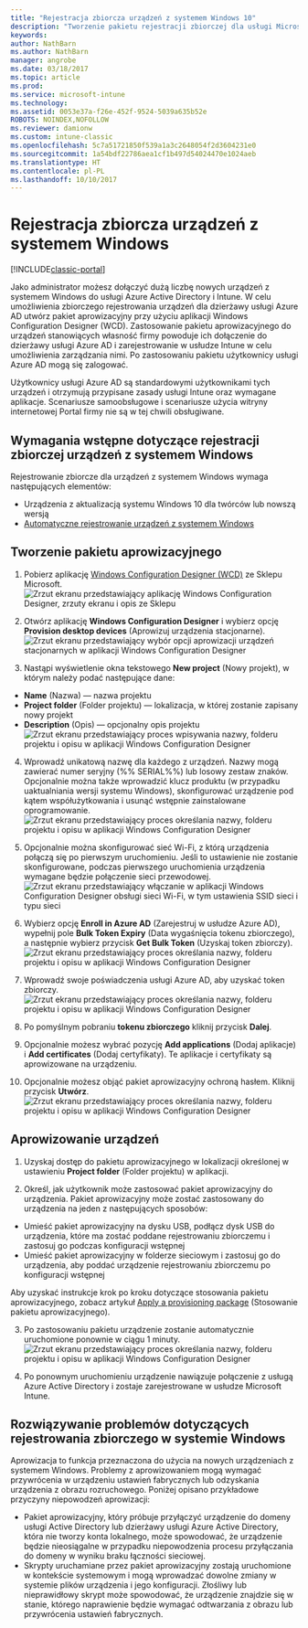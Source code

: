```yaml
---
title: "Rejestracja zbiorcza urządzeń z systemem Windows 10"
description: "Tworzenie pakietu rejestracji zbiorczej dla usługi Microsoft Intune"
keywords: 
author: NathBarn
ms.author: NathBarn
manager: angrobe
ms.date: 03/18/2017
ms.topic: article
ms.prod: 
ms.service: microsoft-intune
ms.technology: 
ms.assetid: 0053e37a-f26e-452f-9524-5039a635b52e
ROBOTS: NOINDEX,NOFOLLOW
ms.reviewer: damionw
ms.custom: intune-classic
ms.openlocfilehash: 5c7a51721850f539a1a3c2648054f2d3604231e0
ms.sourcegitcommit: 1a54bdf22786aea1cf1b497d54024470e1024aeb
ms.translationtype: HT
ms.contentlocale: pl-PL
ms.lasthandoff: 10/10/2017
---
```

# <a name="bulk-enrollment-for-windows-devices"></a>Rejestracja zbiorcza urządzeń z systemem Windows

[!INCLUDE[classic-portal](../includes/classic-portal.md)]

Jako administrator możesz dołączyć dużą liczbę nowych urządzeń z systemem Windows do usługi Azure Active Directory i Intune. W celu umożliwienia zbiorczego rejestrowania urządzeń dla dzierżawy usługi Azure AD utwórz pakiet aprowizacyjny przy użyciu aplikacji Windows Configuration Designer (WCD). Zastosowanie pakietu aprowizacyjnego do urządzeń stanowiących własność firmy powoduje ich dołączenie do dzierżawy usługi Azure AD i zarejestrowanie w usłudze Intune w celu umożliwienia zarządzania nimi. Po zastosowaniu pakietu użytkownicy usługi Azure AD mogą się zalogować.

Użytkownicy usługi Azure AD są standardowymi użytkownikami tych urządzeń i otrzymują przypisane zasady usługi Intune oraz wymagane aplikacje. Scenariusze samoobsługowe i scenariusze użycia witryny internetowej Portal firmy nie są w tej chwili obsługiwane.

## <a name="prerequisites-for-windows-devices-bulk-enrollment"></a>Wymagania wstępne dotyczące rejestracji zbiorczej urządzeń z systemem Windows

Rejestrowanie zbiorcze dla urządzeń z systemem Windows wymaga następujących elementów:

- Urządzenia z aktualizacją systemu Windows 10 dla twórców lub nowszą wersją
- [Automatyczne rejestrowanie urządzeń z systemem Windows](/intune-classic/deploy-use/set-up-windows-device-management-with-microsoft-intune#enable-windows-10-automatic-enrollment)

## <a name="create-a-provisioning-package"></a>Tworzenie pakietu aprowizacyjnego

1. Pobierz aplikację [Windows Configuration Designer (WCD)](https://www.microsoft.com/store/apps/9nblggh4tx22) ze Sklepu Microsoft.
![Zrzut ekranu przedstawiający aplikację Windows Configuration Designer, zrzuty ekranu i opis ze Sklepu](../media/bulk-enroll-store.png)

2. Otwórz aplikację **Windows Configuration Designer** i wybierz opcję **Provision desktop devices** (Aprowizuj urządzenia stacjonarne).
![Zrzut ekranu przedstawiający wybór opcji aprowizacji urządzeń stacjonarnych w aplikacji Windows Configuration Designer](../media/bulk-enroll-select.png)

3. Nastąpi wyświetlenie okna tekstowego **New project** (Nowy projekt), w którym należy podać następujące dane:
  - **Name** (Nazwa) — nazwa projektu
  - **Project folder** (Folder projektu) — lokalizacja, w której zostanie zapisany nowy projekt
  - **Description** (Opis) — opcjonalny opis projektu ![Zrzut ekranu przedstawiający proces wpisywania nazwy, folderu projektu i opisu w aplikacji Windows Configuration Designer](../media/bulk-enroll-name.png)

4.  Wprowadź unikatową nazwę dla każdego z urządzeń. Nazwy mogą zawierać numer seryjny (%% SERIAL%%) lub losowy zestaw znaków. Opcjonalnie można także wprowadzić klucz produktu (w przypadku uaktualniania wersji systemu Windows), skonfigurować urządzenie pod kątem współużytkowania i usunąć wstępnie zainstalowane oprogramowanie.<BR>
![Zrzut ekranu przedstawiający proces określania nazwy, folderu projektu i opisu w aplikacji Windows Configuration Designer](../media/bulk-enroll-device.png)

5.  Opcjonalnie można skonfigurować sieć Wi-Fi, z którą urządzenia połączą się po pierwszym uruchomieniu.  Jeśli to ustawienie nie zostanie skonfigurowane, podczas pierwszego uruchomienia urządzenia wymagane będzie połączenie sieci przewodowej.
![Zrzut ekranu przedstawiający włączanie w aplikacji Windows Configuration Designer obsługi sieci Wi-Fi, w tym ustawienia SSID sieci i typu sieci](../media/bulk-enroll-network.png)

6.  Wybierz opcję **Enroll in Azure AD** (Zarejestruj w usłudze Azure AD), wypełnij pole **Bulk Token Expiry** (Data wygaśnięcia tokenu zbiorczego), a następnie wybierz przycisk **Get Bulk Token** (Uzyskaj token zbiorczy).
![Zrzut ekranu przedstawiający proces określania nazwy, folderu projektu i opisu w aplikacji Windows Configuration Designer](../media/bulk-enroll-account.png)

7. Wprowadź swoje poświadczenia usługi Azure AD, aby uzyskać token zbiorczy.
![Zrzut ekranu przedstawiający proces określania nazwy, folderu projektu i opisu w aplikacji Windows Configuration Designer](../media/bulk-enroll-cred.png)

8.  Po pomyślnym pobraniu **tokenu zbiorczego** kliknij przycisk **Dalej**.

9. Opcjonalnie możesz wybrać pozycję **Add applications** (Dodaj aplikacje) i **Add certificates** (Dodaj certyfikaty). Te aplikacje i certyfikaty są aprowizowane na urządzeniu.

10. Opcjonalnie możesz objąć pakiet aprowizacyjny ochroną hasłem.  Kliknij przycisk **Utwórz**.
![Zrzut ekranu przedstawiający proces określania nazwy, folderu projektu i opisu w aplikacji Windows Configuration Designer](../media/bulk-enroll-create.png)

## <a name="provision-devices"></a>Aprowizowanie urządzeń

1. Uzyskaj dostęp do pakietu aprowizacyjnego w lokalizacji określonej w ustawieniu **Project folder** (Folder projektu) w aplikacji.

2. Określ, jak użytkownik może zastosować pakiet aprowizacyjny do urządzenia.  Pakiet aprowizacyjny może zostać zastosowany do urządzenia na jeden z następujących sposobów:
 - Umieść pakiet aprowizacyjny na dysku USB, podłącz dysk USB do urządzenia, które ma zostać poddane rejestrowaniu zbiorczemu i zastosuj go podczas konfiguracji wstępnej
 - Umieść pakiet aprowizacyjny w folderze sieciowym i zastosuj go do urządzenia, aby poddać urządzenie rejestrowaniu zbiorczemu po konfiguracji wstępnej

 Aby uzyskać instrukcje krok po kroku dotyczące stosowania pakietu aprowizacyjnego, zobacz artykuł [Apply a provisioning package](https://technet.microsoft.com/itpro/windows/configure/provisioning-apply-package) (Stosowanie pakietu aprowizacyjnego).

3. Po zastosowaniu pakietu urządzenie zostanie automatycznie uruchomione ponownie w ciągu 1 minuty.
 ![Zrzut ekranu przedstawiający proces określania nazwy, folderu projektu i opisu w aplikacji Windows Configuration Designer](../media/bulk-enroll-add.png)

4. Po ponownym uruchomieniu urządzenie nawiązuje połączenie z usługą Azure Active Directory i zostaje zarejestrowane w usłudze Microsoft Intune.

## <a name="troubleshooting-windows-bulk-enrollment"></a>Rozwiązywanie problemów dotyczących rejestrowania zbiorczego w systemie Windows

Aprowizacja to funkcja przeznaczona do użycia na nowych urządzeniach z systemem Windows. Problemy z aprowizowaniem mogą wymagać przywrócenia w urządzeniu ustawień fabrycznych lub odzyskania urządzenia z obrazu rozruchowego. Poniżej opisano przykładowe przyczyny niepowodzeń aprowizacji:

- Pakiet aprowizacyjny, który próbuje przyłączyć urządzenie do domeny usługi Active Directory lub dzierżawy usługi Azure Active Directory, która nie tworzy konta lokalnego, może spowodować, że urządzenie będzie nieosiągalne w przypadku niepowodzenia procesu przyłączania do domeny w wyniku braku łączności sieciowej.
- Skrypty uruchamiane przez pakiet aprowizacyjny zostają uruchomione w kontekście systemowym i mogą wprowadzać dowolne zmiany w systemie plików urządzenia i jego konfiguracji. Złośliwy lub nieprawidłowy skrypt może spowodować, że urządzenie znajdzie się w stanie, którego naprawienie będzie wymagać odtwarzania z obrazu lub przywrócenia ustawień fabrycznych.
